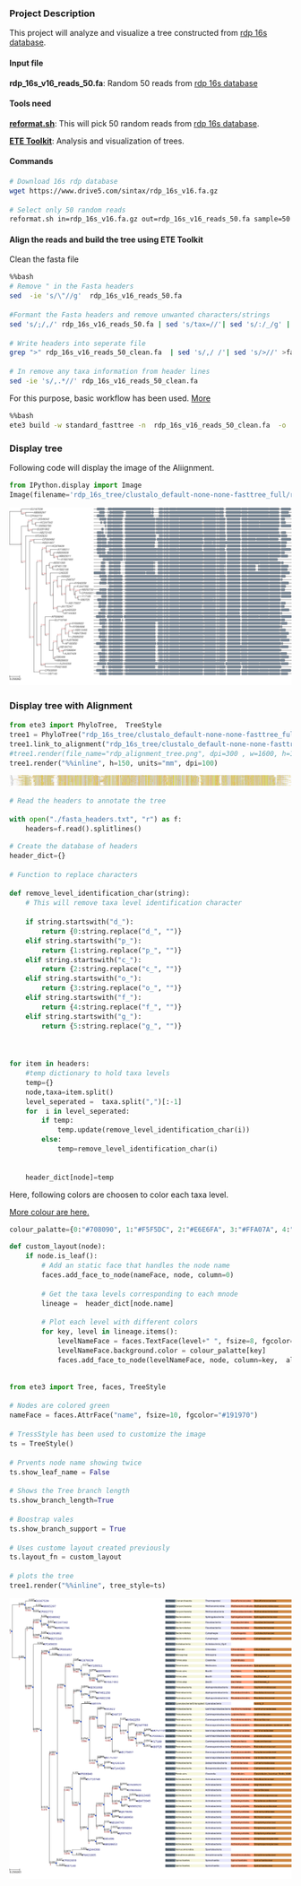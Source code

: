 
### Project Description

This project will analyze and visualize a tree constructed from [rdp 16s database](https://www.drive5.com/sintax/rdp_16s_v16.fa.gz).

#### Input file

**rdp_16s_v16_reads_50.fa**: Random 50 reads from [rdp 16s database](https://www.drive5.com/sintax/rdp_16s_v16.fa.gz)

#### Tools need

**[reformat.sh](https://jgi.doe.gov/data-and-tools/bbtools/bb-tools-user-guide/reformat-guide/)**:  This will pick 50 random reads from [rdp 16s database](https://www.drive5.com/sintax/rdp_16s_v16.fa.gz).

**[ETE Toolkit](http://etetoolkit.org/docs/latest/index.html)**: Analysis and visualization of trees.

#### Commands

```bash
# Download 16s rdp database
wget https://www.drive5.com/sintax/rdp_16s_v16.fa.gz

# Select only 50 random reads
reformat.sh in=rdp_16s_v16.fa.gz out=rdp_16s_v16_reads_50.fa sample=50 overwrite=true

```



#### Align the reads and build the tree using ETE Toolkit

Clean the fasta file


```bash
%%bash 
# Remove " in the Fasta headers
sed  -ie 's/\"//g'  rdp_16s_v16_reads_50.fa

#Formant the Fasta headers and remove unwanted characters/strings
sed 's/;/,/' rdp_16s_v16_reads_50.fa | sed 's/tax=//'| sed 's/:/_/g' | sed 's/_[^~]*\,d/,d/' | sed 's,;,,' > rdp_16s_v16_reads_50_clean.fa

# Write headers into seperate file
grep ">" rdp_16s_v16_reads_50_clean.fa  | sed 's/,/ /'| sed 's/>//' >fasta_headers.txt

# In remove any taxa information from header lines
sed -ie 's/,.*//' rdp_16s_v16_reads_50_clean.fa
```

For this purpose, basic workflow has been used. [More](http://etetoolkit.org/cookbook/ete_build_basics.ipynb)

```bash
%%bash
ete3 build -w standard_fasttree -n  rdp_16s_v16_reads_50_clean.fa  -o ./rdp_16s_tree --clearall
```


### Display tree 

Following code will display the image of the Aliignment.

```python
from IPython.display import Image
Image(filename='rdp_16s_tree/clustalo_default-none-none-fasttree_full/rdp_16s_v16_reads_50_clean.fa.final_tree.png')
```




![png](output_6_0.png)



### Display tree with Alignment


```python
from ete3 import PhyloTree,  TreeStyle
tree1 = PhyloTree("rdp_16s_tree/clustalo_default-none-none-fasttree_full/rdp_16s_v16_reads_50_clean.fa.final_tree.nw")
tree1.link_to_alignment("rdp_16s_tree/clustalo_default-none-none-fasttree_full/rdp_16s_v16_reads_50_clean.fa.final_tree.used_alg.fa")
#tree1.render(file_name="rdp_alignment_tree.png", dpi=300 , w=1600, h=1000 )
tree1.render("%%inline", h=150, units="mm", dpi=100)
```




![png](output_8_0.png)




```python
# Read the headers to annotate the tree

with open("./fasta_headers.txt", "r") as f:
    headers=f.read().splitlines()
```


```python
# Create the database of headers
header_dict={}

# Function to replace characters

def remove_level_identification_char(string):
    # This will remove taxa level identification character
    
    if string.startswith("d_"):
        return {0:string.replace("d_", "")}
    elif string.startswith("p_"):
        return {1:string.replace("p_", "")}
    elif string.startswith("c_"):
        return {2:string.replace("c_", "")}
    elif string.startswith("o_"):
        return {3:string.replace("o_", "")}
    elif string.startswith("f_"):
        return {4:string.replace("f_", "")}
    elif string.startswith("g_"):
        return {5:string.replace("g_", "")}
    
        

for item in headers:
    #temp dictionary to hold taxa levels
    temp={}
    node,taxa=item.split()
    level_seperated =  taxa.split(",")[:-1]
    for  i in level_seperated:
        if temp:
            temp.update(remove_level_identification_char(i))
        else:
            temp=remove_level_identification_char(i)
            
        
    header_dict[node]=temp

```

Here, following colors are choosen to color each taxa level.

[More colour are here.](http://etetoolkit.org/docs/latest/reference/reference_treeview.html#color-names)


```python
colour_palatte={0:"#708090", 1:"#F5F5DC", 2:"#E6E6FA", 3:"#FFA07A", 4:"#CD853F", 5:"#F08080"}
```


```python
def custom_layout(node):
    if node.is_leaf():
        # Add an static face that handles the node name
        faces.add_face_to_node(nameFace, node, column=0)
        
        # Get the taxa levels corresponding to each mnode
        lineage =  header_dict[node.name]
        
        # Plot each level with different colors
        for key, level in lineage.items():
            levelNameFace = faces.TextFace(level+" ", fsize=8, fgcolor= "Black")
            levelNameFace.background.color = colour_palatte[key]
            faces.add_face_to_node(levelNameFace, node, column=key,  aligned=True)
            
```


```python
from ete3 import Tree, faces, TreeStyle

# Nodes are colored green
nameFace = faces.AttrFace("name", fsize=10, fgcolor="#191970")

# TressStyle has been used to customize the image
ts = TreeStyle()

# Prvents node name showing twice
ts.show_leaf_name = False

# Shows the Tree branch length
ts.show_branch_length=True

# Boostrap vales
ts.show_branch_support = True

# Uses custome layout created previously
ts.layout_fn = custom_layout

# plots the tree
tree1.render("%%inline", tree_style=ts)
```




![png](output_14_0.png)




```python

```
